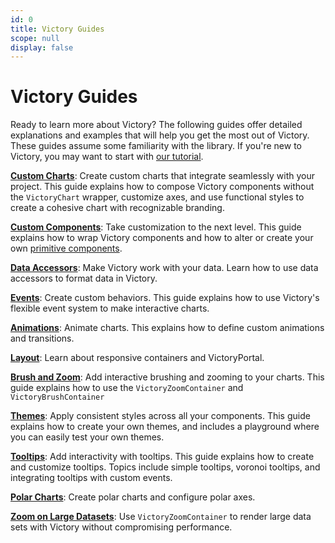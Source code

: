 ```yaml
---
id: 0
title: Victory Guides
scope: null
display: false
---
```

# Victory Guides

Ready to learn more about Victory? The following guides offer detailed explanations and examples that will help you get the most out of Victory. These guides assume some familiarity with the library. If you're new to Victory, you may want to start with [our tutorial].

**[Custom Charts]**:
Create custom charts that integrate seamlessly with your project. This guide explains how to compose Victory components without the `VictoryChart` wrapper, customize axes, and use functional styles to create a cohesive chart with recognizable branding.

**[Custom Components]**:
Take customization to the next level. This guide explains how to wrap Victory components and how to alter or create your own [primitive components].

**[Data Accessors]**:
Make Victory work with your data. Learn how to use data accessors to format data in Victory.

**[Events]**:
Create custom behaviors. This guide explains how to use Victory's flexible event system to make interactive charts.

**[Animations]**:
Animate charts. This explains how to define custom animations and transitions.

**[Layout]**:
Learn about responsive containers and VictoryPortal.

**[Brush and Zoom]**:
Add interactive brushing and zooming to your charts. This guide explains how to use the `VictoryZoomContainer` and `VictoryBrushContainer`

**[Themes]**:
Apply consistent styles across all your components. This guide explains how to create your own themes, and includes a playground where you can easily test your own themes.

**[Tooltips]**:
Add interactivity with tooltips. This guide explains how to create and customize tooltips. Topics include simple tooltips, voronoi tooltips, and integrating tooltips with custom events.

**[Polar Charts]**:
Create polar charts and configure polar axes.

**[Zoom on Large Datasets]**:
Use `VictoryZoomContainer` to render large data sets with Victory without compromising performance.


[our tutorial]: https://formidable.com/open-source/victory/docs
[Custom Components]: https://formidable.com/open-source/victory/guides/custom-components
[primitive components]: https://formidable.com/open-source/victory/docs/victory-primitives
[Data Accessors]: https://formidable.com/open-source/victory/guides/data-accessors
[Events]: https://formidable.com/open-source/victory/guides/events
[Animations]: https://formidable.com/open-source/victory/guides/animations
[Layout]: https://formidable.com/open-source/victory/guides/layout
[Custom Charts]: https://formidable.com/open-source/victory/guides/custom-charts
[Themes]: https://formidable.com/open-source/victory/guides/themes
[Tooltips]: https://formidable.com/open-source/victory/guides/tooltips
[Brush and Zoom]: https://formidable.com/open-source/victory/guides/brush-and-zoom
[Polar Charts]: https://formidable.com/open-source/victory/guides/polar-charts
[Zoom on Large Datasets]: https://formidable.com/open-source/victory/guides/zoom-large-data
